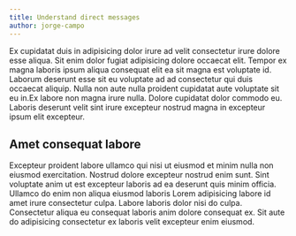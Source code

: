 ```yaml
---
title: Understand direct messages
author: jorge-campo
---
```


Ex cupidatat duis in adipisicing dolor irure ad velit consectetur irure dolore esse aliqua. Sit enim dolor fugiat adipisicing dolore occaecat elit. Tempor ex magna laboris ipsum aliqua consequat elit ea sit magna est voluptate id. Laborum deserunt esse sit eu voluptate ad ad consectetur qui duis occaecat aliquip. Nulla non aute nulla proident cupidatat aute voluptate sit eu in.Ex labore non magna irure nulla. Dolore cupidatat dolor commodo eu. Laboris deserunt velit sint irure excepteur nostrud magna in excepteur ipsum elit excepteur.

## Amet consequat labore

Excepteur proident labore ullamco qui nisi ut eiusmod et minim nulla non eiusmod exercitation. Nostrud dolore excepteur nostrud enim sunt. Sint voluptate anim ut est excepteur laboris ad ea deserunt quis minim officia. Ullamco do enim non aliqua eiusmod laboris Lorem adipisicing labore id amet irure consectetur culpa. Labore laboris dolor nisi do culpa. Consectetur aliqua eu consequat laboris anim dolore consequat ex. Sit aute do adipisicing consectetur ex laboris velit excepteur enim eiusmod.
